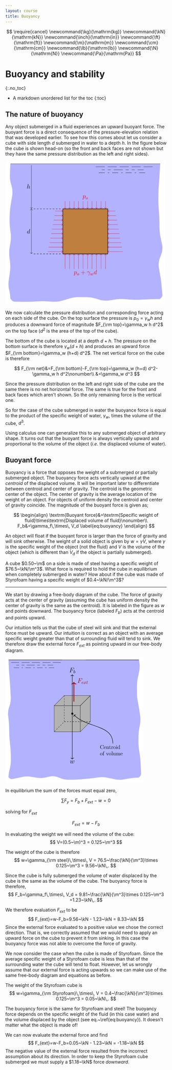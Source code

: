 ```yaml
---
layout: course
title: Buoyancy
---
```


$$
\require{cancel}
\newcommand{\kg}{\mathrm{kg}}
\newcommand{\kN}{\mathrm{kN}}
\newcommand{\inch}{\mathrm{in}}
\newcommand{\ft}{\mathrm{ft}}
\newcommand{\m}{\mathrm{m}}
\newcommand{\cm}{\mathrm{cm}}
\newcommand{\lb}{\mathrm{lb}}
\newcommand{\N}{\mathrm{N}}
\newcommand{\Pa}{\mathrm{Pa}}
$$

# Buoyancy and stability
{:.no_toc}

* A markdown unordered list for the toc
{:toc}

## The nature of buoyancy

Any object submerged in a fluid experiences an upward buoyant force.  The buoyant force is a direct consequence of the pressure-elevation relation that was developed earlier.  To see how this comes about let us consider a cube with side length $d$ submerged in water to a depth $h$.  In the figure below the cube is shown head-on (so the front and back faces are not shown but they have the same pressure distribution as the left and right sides).  

<div class="photo" style="width: 500px;">
  <img src="img\buoyancy0.png" alt="">
  <p>  </p>
</div>

 We now calculate the pressure distribution and corresponding force acting on each side of the cube.  On the top surface the pressure is $p_0=\gamma_w h$ and produces a downward force of magnitude $F_{\rm top}=\gamma_w h d^2$ on the top face ($d^2$ is the area of the top of the cube).

 The bottom of the cube is located at a depth $d+h$.  The pressure on the bottom surface is therefore $\gamma_w (d+h)$ and produces an upward force $F_{\rm bottom}=\gamma_w (h+d) d^2$.  The net vertical force on the cube is therefore

 $$
 F_{\rm net}&=F_{\rm bottom}-F_{\rm top}=\gamma_w (h+d) d^2-\gamma_w h d^2\nonumber\\
 &=\gamma_w d^3
 $$

Since the pressure distribution on the left and right side of the cube are the same there is no net horizontal force.  The same is true for the front and back faces which aren't shown.  So the only remaining force is the vertical one.  

So for the case of the cube submerged in water the buoyance force is equal to the product of the specific weight of water, $\gamma_w$, times the volume of the cube, $d^3$.

Using calculus one can generalize this to any submerged object of arbitrary shape.  It turns out that the buoyant force is always vertically upward and proportional to the volume of the object ($i.e.$ the displaced volume of water).  


## Buoyant force

Buoyancy is a force that opposes the weight of a submerged or partially submerged object. The buoyancy force acts vertically upward at the *centroid* of the displaced volume. It will be important later to differentiate between centroid and center of gravity. The centroid is the geometric center of the object. The center of gravity is the average location of the weight of an object. For objects of uniform density the centroid and center of gravity coincide. The magnitude of the buoyant force is given as;

$$
\begin{align}
\textrm{Buoyant force}&=\textrm{Specific weight of fluid}\times\textrm{Displaced volume of fluid}\nonumber\\
F_b&=\gamma_f\,\times\, V_d
\label{eq:buoyancy}
\end{align}
$$

An object will float if the buoyant force is larger than the force of gravity and will sink otherwise. The weight of a solid object is given by $w=\gamma V$, where $\gamma$ is the specific weight of the object (not the fluid) and $V$ is the volume of the object (which is different than $V_d$ if the object is partially submerged).

<div class="example">

A cube $0.50~\m$ on a side is made of steel having a specific weight of $76.5~\kN/\m^3$. What force is required to hold the cube in equilibrium when completely submerged in water? How about if the cube was made of Styrofoam having a specific weight of $0.4~\kN/\m^3$?

<hr>

We start by drawing a free-body diagram of the cube. The force of gravity acts at the center of gravity (assuming the cube has uniform density the center of gravity is the same as the centroid). It is labeled in the figure as $w$ and points downward. The buoyancy force (labeled $F_b$) acts at the centroid and points upward.

Our intuition tells us that the cube of steel will sink and that the external force must be upward. Our intuition is correct as an object with an average specific weight greater than that of surrounding fluid will tend to sink. We therefore draw the external force $F_{ext}$ as pointing upward in our free-body diagram.

<div class="photo" style="width: 500px;">
  <img src="img\buoyancy1.png" alt="">
  <p>  </p>
</div>

In equilibrium the sum of the forces must equal zero,

$$ \sum F_y=F_b+F_{ext}-w=0 $$

solving for $F_{ext}$

$$ F_{ext}=w-F_b $$

In evaluating the weight we will need the volume of the cube:
$$
V=(0.5~\m)^3 = 0.125~\m^3
$$

The weight of the cube is therefore
$$
w=\gamma_{\rm steel}\,\times\, V = 76.5~\frac{\kN}{\m^3}\times 0.125~\m^3 = 9.56~\kN\,.
$$

Since the cube is fully submerged the volume of water displaced by the cube is the same as the volume of the cube. The buoyancy force is therefore,
$$
F_b=\gamma_f\,\times\, V_d = 9.81~\frac{\kN}{\m^3}\times 0.125~\m^3 =1.23~\kN\,.
$$

We therefore evaluation $F_{ext}$ to be
$$
F_{ext}=w-F_b=9.56~\kN - 1.23~\kN = 8.33~\kN
$$
Since the external force evaluated to a positive value we chose the correct direction. That is, we correctly assumed that we would need to apply an upward force on the cube to prevent it from sinking. In this case the buoyancy force was not able to overcome the force of gravity.

We now consider the case when the cube is made of Styrofoam. Since the average specific weight of a Styrofoam cube is less than that of the surrounding water the cube will tend to float. However, let us wrongly assume that our external force is acting upwards so we can make use of the same free-body diagram and equations as before.

The weight of the Styrofoam cube is $$ w=\gamma_{\rm Styrofoam}\,\times\, V = 0.4~\frac{\kN}{\m^3}\times 0.125~\m^3 = 0.05~\kN\,. $$



The buoyancy force is the same for Styrofoam and steel! The buoyancy force depends on the specific weight of the fluid (in this case water) and the volume displaced by the object (see eq.~\ref{eq:buoyancy}). It doesn\'t matter what the object is made of!



We can now evaluate the external force and find $$ F_{ext}=w-F_b=0.05~\kN - 1.23~\kN = -1.18~\kN $$ The negative value of the external force resulted from the incorrect assumption about its direction. In order to keep the Styrofoam cube submerged we must supply a $1.18~\kN$ force *downward*.

</div>
